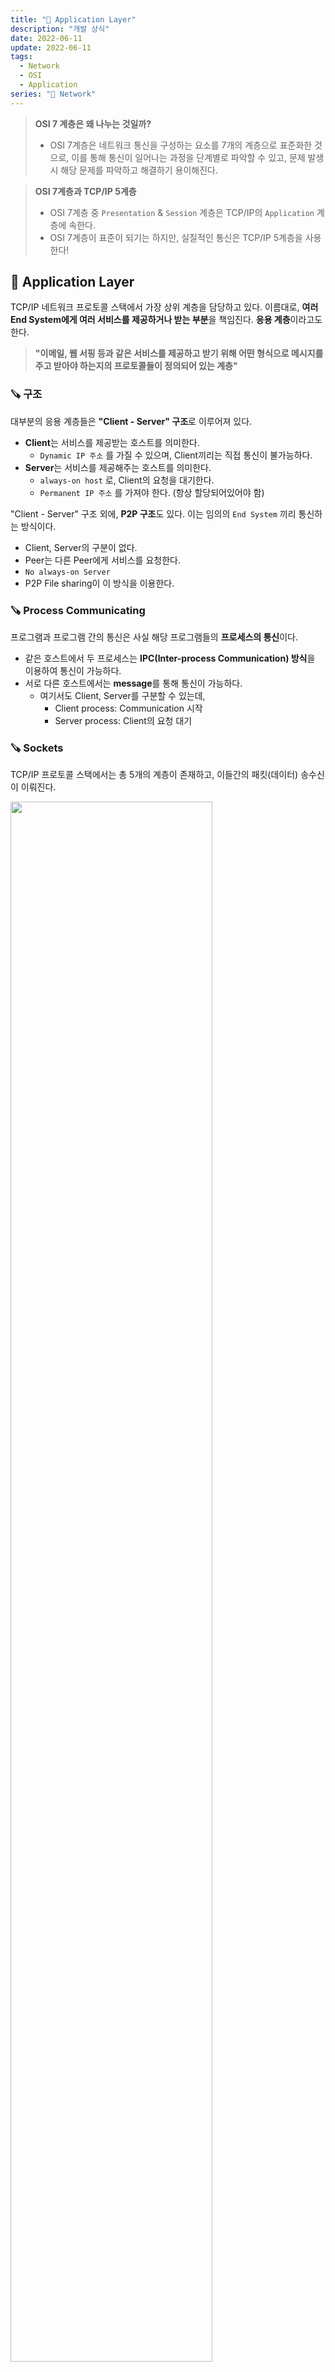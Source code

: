 ```yaml
---
title: "📡 Application Layer"
description: "개발 상식"
date: 2022-06-11
update: 2022-06-11
tags:
  - Network
  - OSI
  - Application
series: "📡 Network"
---
```


> **OSI 7 계층은 왜 나누는 것일까?**
> - OSI 7계층은 네트워크 통신을 구성하는 요소를 7개의 계층으로 표준화한 것으로, 이를 통해 통신이 일어나는 과정을 단계별로 파악할 수 있고, 문제 발생 시 해당 문제를 파악하고 해결하기 용이해진다.

> **OSI 7계층과 TCP/IP 5계층**
> - OSI 7계층 중 `Presentation` & `Session` 계층은 TCP/IP의 `Application` 계층에 속한다.
> - OSI 7계층이 표준이 되기는 하지만, 실질적인 통신은 TCP/IP 5계층을 사용한다!

## 🧷 Application Layer
TCP/IP 네트워크 프로토콜 스택에서 가장 상위 계층을 담당하고 있다. 이름대로, **여러 End System에게 여러 서비스를 제공하거나 받는 부분**을 책임진다. **응용 계층**이라고도 한다.

> **"이메일, 웹 서핑 등과 같은 서비스를 제공하고 받기 위해 어떤 형식으로 메시지를 주고 받아야 하는지의 프로토콜들이 정의되어 있는 계층"**

### 🪚 구조
대부분의 응용 계층들은 **"Client - Server" 구조**로 이루어져 있다.
- **Client**는 서비스를 제공받는 호스트를 의미한다.
  - `Dynamic IP 주소` 를 가질 수 있으며, Client끼리는 직접 통신이 불가능하다.
- **Server**는 서비스를 제공해주는 호스트를 의미한다.
  - `always-on host` 로, Client의 요청을 대기한다.
  - `Permanent IP 주소` 를 가져야 한다. (항상 할당되어있어야 함)

"Client - Server" 구조 외에, **P2P 구조**도 있다. 이는 임의의 `End System` 끼리 통신하는 방식이다.
- Client, Server의 구분이 없다.
- Peer는 다른 Peer에게 서비스를 요청한다.
- `No always-on Server`
- P2P File sharing이 이 방식을 이용한다.

### 🪚 Process Communicating
프로그램과 프로그램 간의 통신은 사실 해당 프로그램들의 **프로세스의 통신**이다.
- 같은 호스트에서 두 프로세스는 **IPC(Inter-process Communication) 방식**을 이용하여 통신이 가능하다.
- 서로 다른 호스트에서는 **message**를 통해 통신이 가능하다.
  - 여기서도 Client, Server를 구분할 수 있는데,
    - Client process: Communication 시작
    - Server process: Client의 요청 대기

### 🪚 Sockets
TCP/IP 프로토콜 스택에서는 총 5개의 계층이 존재하고, 이들간의 패킷(데이터) 송수신이 이뤄진다.

<img src="https://img1.daumcdn.net/thumb/R1280x0/?scode=mtistory2&fname=https%3A%2F%2Fblog.kakaocdn.net%2Fdn%2FbQz6ga%2FbtqT02qo7Z6%2FqYgs2gKVdUP6yEkzWhw7mk%2Fimg.png" width="80%">

Application 계층을 제외한 **나머지 4계층은 모두 OS에 구현**되어 있다.
- 개발자에겐 보여지지 않는 부분이고, 내부적으로 알아서 패킷을 생성하고 주고 받는다.
- 그렇다면, Application 계층과 나머지 4계층의 제일 윗단인 Transport 계층은 어떻게 메세지를 주고 받을 수 있을까?

이때, **Socket**이라는 일종의 통로를 사용한다. 
- 이는 Application 계층과 Transport 계층 사이에 위치하여 Application 계층의 process에게 **Socket API나 함수를 제공**하여 메세지를 송수신할 수 있도록 돕는다.

### 🪚 Addressing Processes
메세지를 주고 받는 방법은 알았다. 하지만, 여러 Program이 있고, 그만큼 여러 Process가 존재할텐데, 어떤 Process가 메세지를 보냈는지 알아야 한다.
- 이를 위해서는 Process를 식별할 수 있는 **식별자**가 필요하다.
- 그리고 하나의 호스트에는 많은 process가 동작 가능하기에, **IP 주소만으로는 식별이 불가능**하다.

따라서 **IP 주소 + Port #**을 식별자로서 사용한다.
- Port #은 아래와 같이 대표적으로 사용되는 예가 있다.
  - Http server: 80
  - Mail server: 25
  - Well Known Port #: 0 ~ 1024

### 🪚 Application Layer Protocol Defines
응용 계층 프로토콜의 규정이다. 아래에 대한 규정이 있어야 한다.

1. Types of message exchange
: message는 **요청** 또는 **응답**일 수 있다. (request or response)

2. Message Syntax
: message의 어느 field가 어떻게 기술되어야 하고, 각각의 field는 어떻게 구분되는지에 대한 정보

3. Message Semantics
: 각 field에 담긴 정보의 의미

4. Rules
: 언제, 어떻게 process들이 요청하고 응답해야 하는지에 대한 정보

### 🪚 Transport Layer가 제공하는 Service
응용 계층은 전송 계층과 통신한다. 전송 계층은 2가지 종류의 서비스를 제공할 수 있는데, 아래와 같다.
- **Reliable한 Service**
  - 데이터의 Write와 Read가 동일하게 발생하여 Sync가 맞다.
  - ex. File transfer
- **Unreliable한 Service**
  - 데이터를 바로바로 전송하여 딜레이가 적다.
  - ex. Audio

### 🪚 Application Layer Protocols
인터넷은 응용 계층에 2개의 전송 프로토콜을 제공한다. TCP(Transmission Control Protocol)과 UDP(User Datagram Protocol)이다.
- 이는 응용 계층이 아니라 전송 계층의 프로토콜이다!

### 🪚 TCP
Transmission Control Protocol, 이름 그대로 전송을 제어하는 프로토콜이라고 생각할 수 있다.
- **Reliable**하다.
- `3-way handshake` 를 통해 초기 연결을 설정한다.
- **Flow control(흐름 제어)**: 수신측의 상태를 확인하면서 전송을 이어간다.
  - 수신 데이터를 담는 `Buffer` 는 유한한 자원이므로, **Overflow**가 발생할 수 있다.
  - 따라서 수신측의 `Buffer` 가 수용 가능한 만큼을 전송한다.
- **Congesting control(혼잡 제어)**: 네트워크 상태를 확인하면서 전송을 이어간다.
  - 네트워크가 혼잡하다면, 보내는 패킷 양을 제어하여 전송한다.
- Timing, Security, Minimum Throughput guarantee를 제공하지 않는다.
- **Connection-Oriented**: 물리적 연결이 아닌 논리적 연결로, **순서에 맞게 손실 없이 데이터를 전송**한다.

모든 TCP 연결은 `Full-duplex`, `Point to Point` 방식이다.
- `Full-duplex` 는 전송이 양방향으로 동시에 일어날 수 있음을 의미하고,
- `Point to Point` 는 각 연결이 정확히 2개의 목적 포인트를 가짐을 의미한다.
  - 따라서 **TCP는 멀티캐스팅이나 브로드캐스팅을 지원하지 않는다.**

> 인터넷은 기본적으로 **Best-Effort Service**로, 신뢰성을 보장하지 않는다.

### 🪚 UDP
User Datagram Protocol
- **Unreliable**하다.
  - Network 계층의 data를 응용 계층으로 바로 전달하기에 매우 단순한 구조이다.
- **Connection-Less** (비연결형 프로토콜)
- IP 데이터그램을 **캡슐화**하여 보내는 방법과, **연결 설정 없이** 보내는 방법을 제공한다.
- **빠른 데이터 처리**를 요구하는 경우 사용할 수 있다.
- TCP에서 필요했던 초기 연결 설정 메세지보다 적은 메세지를 요구한다.

---

## 🧷 HTTP
HTTP (Hyper Text Transfer Protocol)
: 웹의 응용 계층 프로토콜이다.

- 이는 클라이언트 프로그램과 서버 프로그램으로 구현된다.
- 서로 다른 end system에서 수행되는 클라이언트와 서버 프로그램은 **HTTP 메세지를 통해 통신**한다.
  - 기본적으로, 클라이언트는 **어떠한 자원(object)을 요청**하고, 서버는 이를 찾아 **응답**하는 형태이다.
- 그리고 이는 신뢰성을 필요로 하므로, **TCP 프로토콜을 사용**한다.
  - 통신은 "연결 초기화(클라이언트) -> 연결 수락(서버) -> HTTP 메세지 교환 -> 연결 종료"
- HTTP는 **State-less**하다. 따라서, 과거 정보에 대한 관리를 하지 않는다.

이러한 HTTP 연결에는 **두 가지 타입**이 존재하는데, 아래와 같다.

**Non-persistent HTTP**
- 이름 그대로, 영구적이지 않다. 
- 여러 객체의 교환을 위해서는 여러 개의 연결을 필요로 한다. (일회성 연결을 여러 번 사용)

**Persistent HTTP**
- 동일한 서버와 여러 번 통신하는 경우, 불필요하게 일회성 연결을 반복하는 것을 막고자 한다.
- 연결 하나를 고정적으로 열어두고 사용한다.

HTTP 프로토콜을 사용한 통신의 `response time` 을 구하기 위해 간단한 `Non-persistent HTTP` 에 대한 예제를 살펴본다.

<img src="https://velog.velcdn.com/images%2Fkms9887%2Fpost%2F2d2d7518-b78c-47d2-89ec-00b9805aa03d%2Fimage.png" width="50%">

- RTT(Round Trip Time): 클라이언트와 서버 간 패킷이 갔다 오는데 걸리는 시간
- 그림에서 볼 수 있듯, 연결을 초기화하고, 자원 요청한 후 이를 받는데 걸리는 시간은 **2RTT + file transmission rate**이다.

### 🪚 HTTP methods
HTTP는 요청 메소드를 정의하여 주어진 자원에 수행하길 원하는 행동을 나타낸다. 주요 메소드는 아래와 같다.

**GET**
: 특정 자원의 표시를 요청한다. 이를 사용하는 요청은 오직 데이터를 받기만 한다.

**HEAD**
: GET 요청과 동일한 응답을 요청하지만, 응답 본문을 포함하지 않는다.

**POST**
: 특정 자원에 객체(엔티티)를 제출할 때 사용된다. 이는 서버의 상태 변화를 일으킬 수 있다.

**PUT**
: 요청 payload를 사용해 새로운 자원을 생성하거나, 기존의 자원을 수정하는 데 사용된다.

**PATCH**
: PUT은 자원 자체의 교체를 요구하지만, PATCH는 자원의 부분적인 수정만을 요청할 때 사용된다.

### 🪚 GET & POST?
두 메소드 모두 서버에 무엇인가를 요청할 때 사용하는 메소드이다. 하지만 HTTP 메소드의 목적은 특정 자원에 수행하길 원하는 행동을 명시하는 것이므로, 혼용되어서는 안된다. 따라서 두 메소드의 차이점을 알아본다.

**GET**
- 요청하는 데이터가 `HTTP Request Message` 의 `Header` 부분에 담겨서 전송된다. 
  - 때문에 `url` 상에서 `?` 뒤에 데이터가 붙어 요청을 보내게 되는 것이다. 
  - 이러한 방식은 `url` 에 요청하는 데이터가 담겨가기 때문에 **전송할 수 있는 데이터의 크기가 제한적**이다. 
  - 또한 **보안**이 필요한 데이터에 대해서는 데이터가 **그대로 노출되므로 적절하지 않다.** (ex. 비밀번호)
- GET 요청은 캐싱될 수 있고, 브라우저 히스토리에 남는다.
- 아스키 코드만 전송할 수 있다.

**POST**
- 요청하는 데이터가 `HTTP Request Message` 의 `Body` 부분에 담겨서 전송된다.
  - **전송할 수 있는 데이터의 크기가 GET 방식보다 크고, 보안면에서 조금 더 낫다.** (하지만 암호화를 하지 않는다면, 언제든 노출될 수 있다.)
- POST 요청은 캐싱될 수 없고, 브라우저 히스토리에 남지 않는다.
- 데이터 타입에 구애받지 않는다. **이진 데이터 또한 가능**하다.

GET은 **데이터를 가져와서 보여주는 용도**로 사용한다. 즉, **서버에 어떤 변경사항을 발생시키지 않는다.** 하지만 POST는 **서버의 값이나 상태를 변경하기 위해 사용**한다.

또한, GET 요청은 캐싱될 수 있다고 했다. 그러므로, 기존에 캐싱되었던 데이터가 또다시 응답될 가능성이 있다. POST 방식으로 요청해야 할 데이터를 크기가 작다는 이유로 GET 방식으로 요청한다면, 목적에 맞지 않는 응답을 받을 가능성이 있다!

### 🪚 HTTP response status code
HTTP 응답 상태 코드는 특정 HTTP 요청(위에서 다룬 요청들)이 성공적으로 완료되었는지, 혹은 어떠한 문제가 발생했는지 알려준다. 응답은 총 5개의 그룹으로 나눠진다.
- 정보를 제공하는 응답(1xx)
- 성공적인 응답(2xx)
- 리다이렉트(3xx)
- 클라이언트 에러(4xx)
- 서버 에러(5xx)

그리고 흔하게 볼 수 있는 코드는 다음과 같다.

**200**: 요청이 성공적으로 처리되었다. 그리고 이 성공이라는 의미는 HTTP 메소드에 따라 다르다.
- GET: 자원을 불러와서 message body에 전송되었다.
- HEAD: header가 message body에 있다.
- PUT or POST: 수행 결과에 대한 자원이 message body에 전송되었다.

**400**: 이 응답은 잘못된 문법으로 인해 서버가 요청을 이해할 수 없음을 의미한다.

**401**: 비인증을 의미한다. 클라이언트는 요청한 응답을 받기 위해 스스로를 인증해야 한다.

**404**: 서버는 요청받은 자원을 찾을 수 없다. 
- 서버들은 비인증 클라이언트로부터 자원을 숨기기 위해 이 응답을 403 대신에 전송할 수도 있다.

**418**: 서버는 커피를 찻 주전자에 끓이는 것을 거절한다.

**500**: Internal Server Error, 서버가 처리 방법을 모르는 상황이 발생했음을 의미한다.
- 서버 개발자라면 가장 많이 볼 수 있을 코드이다...

---

## 🧷 HTTP/2
이전까지 언급한 HTTP/1.1은 Persistent HTTP로, TCP 통신 1개당 요청 1개를 고정적으로 처리해야 하는 구조였다.
- 하지만 여러 요청이 있고, 제일 먼저 처리되는 요청의 요청량이 매우 많은 경우, 뒤의 요청들은 대기해야 한다.
  - 이를 **Head-Of-Line Blocking 문제**라 한다. 그리고 이는 HTTP/2에서 해결하고 있다.

### 🪚 HTTP/2: HOL blocking 해결
<img src="../../images/Network/HOLblocking.jpeg" width="80%">

요청에 대한 응답을 **frame이라는 단위로 쪼개어 전송**한다.
- 위 그림에서, 비교적 요청량이 적은 O2, O3, O4의 응답 속도는 빨라지고, O1은 비교적 느리게 응답받을 것이다.

---

## 🧷 HTTP/3
HTTP/2는 HOL blocking 문제를 해결한 듯하다. 하지만, TCP 프로토콜을 사용하는 이상, TCP 패킷이 네트워크 경로상에서 손실된다면 입력 스트림에 공백이 생겨 그 다음에 오는 데이터(바이트)도 **재전송**으로 인해 지연이 발생한다. (TCP는 전송 제어 프로토콜이므로, 재전송을 수행)
- 특히, HTTP/2는 **여러 개의 HTTP 스트림을 하나의 TCP 연결로 처리**하기에 손실에 대해 더 크게 영향을 받는다.

따라서, HTTP/3가 등장하게 되었고, 이는 TCP가 아닌 **UDP를 사용**한다.
- 정확하게는 **QUIC**라는 프로토콜 위에서 돌아가는 HTTP이다.
  - QUIC(Quick UDP Internet Connection)

TCP는 3-way-handshake, 연결 종료 시 사용하는 4-way-handshake 등 오버헤드와 HOL blocking 문제를 피할 수 없다. 하지만 **QUIC는 TCP handshake 과정을 최적화하는 것에 초점을 맞춰 설계**되었다.
- 기본적으로 UDP는 데이터그램 방식을 사용하기에 각 패킷 간의 순서가 존재하지 않는 **독립적인 패킷**이다.

아래는 각 HTTP 버전에 대한 간략한 그림이다.

<img src="../../images/Network/HTTP1,2,3.jpeg" width="80%">

---

## 🧷 HTTP & HTTPS
### 🪚 HTTP의 문제점
- HTTP는 평문 통신이므로 도청이 가능하다.
- 통신 상대를 확인하지 않아 위장이 가능하다.
- 완전성을 증명할 수 없어 변조가 가능하다.

> 위의 문제들은 암호화를 사용하지 않는 모든 프로토콜에도 적용되는 문제점이다.

각 문제점을 하나하나 살펴보면,

**TCP/IP는 도청 가능한 네트워크다.**

**통신 상대를 확인하지 않아 위장이 가능하다.**

**완전성을 증명할 수 없어 변조가 가능하다.**

### 🪚 HTTPS
이는 HTTP에 암호화와 인증, 그리고 완전성 보호를 더한 것이다.

---

## 📕 참고
- [OSI 7 Layer vs TCP/IP 5 Layer](https://velog.io/@osk3856/TCP-Updated-Model)
- [Application Layer 개요](https://ddongwon.tistory.com/71)
- [Part 1-3 Network](https://github.com/JaeYeopHan/Interview_Question_for_Beginner/tree/master/Network)
- [HTTP 요청 메서드](https://developer.mozilla.org/ko/docs/Web/HTTP/Methods)
- [HTTP 2, HTTP 3](https://woojinger.tistory.com/85)